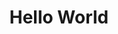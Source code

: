 ---
ee_id: '149'
site: '1'
type: '2'
long_id: 2010-081 Hello World
url: 2010-081-hello-world
title: Hello World
year: '2010'
medium: powder coated CNC bent stainless steel
commission:
dims: 34 5/16 x 4 1/4 x 5
pitch:
ps:
live_url:
related:
youtube:
imgs: hello-world-2010-081-full-database-ropac.jpg
subheading:
display_year: '2010'
download:
add_credit:
add_credits:
related_code: https://github.com/coryarcangel/Desktop-Wireform
layout: things-i-made
---